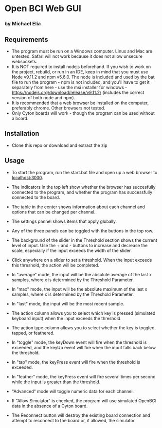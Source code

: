# Open BCI Web GUI

### by Michael Elia

## Requirements

- The program must be run on a Windows computer. Linux and Mac are untested. Safari will not work because it does not allow unsecure websockets.
- It is NOT required to install nodejs beforehand. If you wish to work on the project, rebuild, or run in an IDE, keep in mind that you must use Node v9.11.2 and npm v5.6.0. The node is included and used by the bat file to run the program - npm is not included, and you'll have to get it separately from here - use the msi installer for windows - https://nodejs.org/download/release/v9.11.2/ (includes the correct version of both node and npm). 
- It is recommended that a web browser be installed on the computer, preferably chrome. Other browsers not tested.
- Only Cyton boards will work - though the program can be used without a board.

## Installation

- Clone this repo or download and extract the zip

## Usage

- To start the program, run the start.bat file and open up a web browser to [localhost:3000](http://localhost:3000).

- The indicators in the top left show whether the browser has succesfully connected to the program, and whether the program has successfully connected to the board.
- The table in the center shows information about each channel and options that can be changed per channel.
- The settings pannel shows items that apply globally.

- Any of the three panels can be toggled with the buttons in the top row.

- The background of the slider in the Threshold section shows the current level of input. Use the + and - buttons to increase and decrease the scale, especially if the input exceeds the width of the slider.
- Click anywhere on a slider to set a threshold. When the input exceeds this threshold, the action will be completed.
- In "average" mode, the input will be the absolute average of the last x samples, where x is determined by the Threshold Parameter.
- In "max" mode, the input will be the absolute maximum of the last x samples, where x is determined by the Threshold Parameter.
- In "last" mode, the input will be the most recent sample.
- The action column allows you to select which key is pressed (simulated keyboard input) when the input exceeds the threshold.
- The action type column allows you to select whether the key is toggled, tapped, or feathered.
- In "toggle" mode, the keyDown event will fire when the threshold is exceeded, and the keyUp event will fire when the input falls back below the threshold.
- In "tap" mode, the keyPress event will fire when the threshold is exceeded.
- In "feather" mode, the keyPress event will fire several times per second while the input is greater than the threshold.

- "Advanced" mode will toggle numeric data for each channel.
- If "Allow Simulator" is checked, the program will use simulated OpenBCI data in the absence of a Cyton board.
- The Reconnect button will destroy the existing board connection and attempt to reconnect to the board or, if allowed, the simulator.
